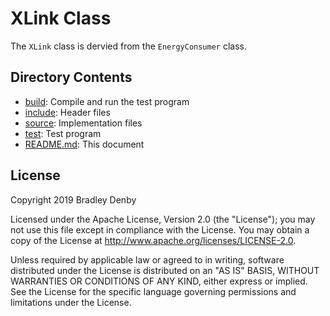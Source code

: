 # XLink Class

The `XLink` class is dervied from the `EnergyConsumer` class.

## Directory Contents

* [build](build/README.md): Compile and run the test program
* [include](include/XLink.hpp): Header files
* [source](source/XLink.cpp): Implementation files
* [test](test/test-xlink.cpp): Test program
* [README.md](README.md): This document

## License

Copyright 2019 Bradley Denby

Licensed under the Apache License, Version 2.0 (the "License"); you may not use
this file except in compliance with the License. You may obtain a copy of the
License at <http://www.apache.org/licenses/LICENSE-2.0>.

Unless required by applicable law or agreed to in writing, software distributed
under the License is distributed on an "AS IS" BASIS, WITHOUT WARRANTIES OR
CONDITIONS OF ANY KIND, either express or implied. See the License for the
specific language governing permissions and limitations under the License.

